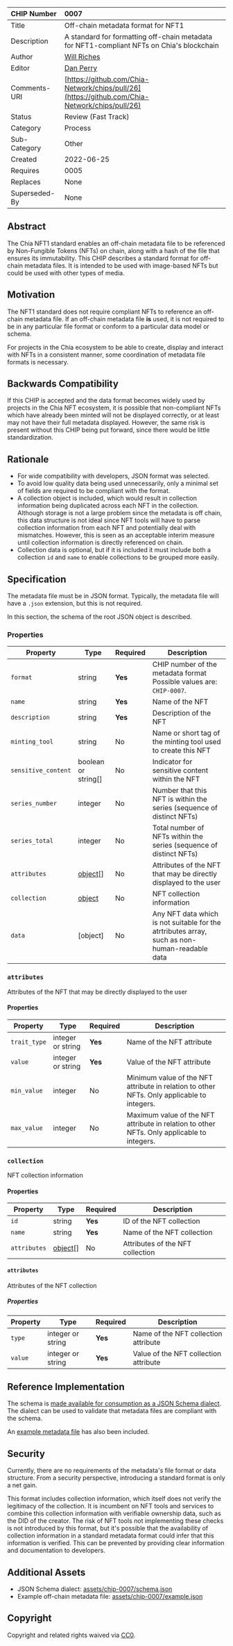 CHIP Number   | 0007
:-------------|:----
Title         | Off-chain metadata format for NFT1
Description   | A standard for formatting off-chain metadata for NFT1-compliant NFTs on Chia's blockchain
Author        | [Will Riches](https://github.com/wriches)
Editor        | [Dan Perry](https://github.com/danieljperry)
Comments-URI  | [https://github.com/Chia-Network/chips/pull/26](https://github.com/Chia-Network/chips/pull/26)
Status        | Review (Fast Track)
Category      | Process
Sub-Category  | Other
Created       | 2022-06-25
Requires      | 0005
Replaces      | None
Superseded-By | None

## Abstract
The Chia NFT1 standard enables an off-chain metadata file to be referenced by Non-Fungible Tokens (NFTs) on chain, along with a hash of the file that ensures its immutability. This CHIP describes a standard format for off-chain metadata files. It is intended to be used with image-based NFTs but could be used with other types of media.

## Motivation
The NFT1 standard does not require compliant NFTs to reference an off-chain metadata file. If an off-chain metadata file **is** used, it is not required to be in any particular file format or conform to a particular data model or schema.

For projects in the Chia ecosystem to be able to create, display and interact with NFTs in a consistent manner, some coordination of metadata file formats is necessary.

## Backwards Compatibility
If this CHIP is accepted and the data format becomes widely used by projects in the Chia NFT ecosystem, it is possible that non-compliant NFTs which have already been minted will not be displayed correctly, or at least may not have their full metadata displayed. However, the same risk is present without this CHIP being put forward, since there would be little standardization.

## Rationale
 * For wide compatibility with developers, JSON format was selected.
 * To avoid low quality data being used unnecessarily, only a minimal set of fields are required to be compliant with the format.
 * A collection object is included, which would result in collection information being duplicated across each NFT in the collection. Although storage is not a large problem since the metadata is off chain, this data structure is not ideal since NFT tools will have to parse collection information from each NFT and potentially deal with mismatches. However, this is seen as an acceptable interim measure until collection information is directly referenced on chain.
 * Collection data is optional, but if it is included it must include both a collection `id` and `name` to enable collections to be grouped more easily.

## Specification
The metadata file must be in JSON format. Typically, the metadata file will have a `.json` extension, but this is not required.

In this section, the schema of the root JSON object is described.

### Properties

| Property            | Type                    | Required | Description                                                                                   |
|---------------------|-------------------------|----------|-----------------------------------------------------------------------------------------------|
| `format`            | string                  | **Yes**  | CHIP number of the metadata format Possible values are: `CHIP-0007`.                          |
| `name`              | string                  | **Yes**  | Name of the NFT                                                                               |
| `description`       | string                  | **Yes**  | Description of the NFT                                                                        |
| `minting_tool`      | string                  | No       | Name or short tag of the minting tool used to create this NFT                                 |
| `sensitive_content` | boolean or string[]     | No       | Indicator for sensitive content within the NFT                                                |
| `series_number`     | integer                 | No       | Number that this NFT is within the series (sequence of distinct NFTs)                           |
| `series_total`      | integer                 | No       | Total number of NFTs within the series (sequence of distinct NFTs)                              |
| `attributes`        | [object](#attributes)[] | No       | Attributes of the NFT that may be directly displayed to the user                              |
| `collection`        | [object](#collection)   | No       | NFT collection information                                                                    |
| `data`              | [object]                | No       | Any NFT data which is not suitable for the atrtributes array, such as non-human-readable data |

### `attributes`
Attributes of the NFT that may be directly displayed to the user

#### Properties

| Property     | Type              | Required | Description                                                                                |
|--------------|-------------------|----------|--------------------------------------------------------------------------------------------|
| `trait_type` | integer or string | **Yes**  | Name of the NFT attribute                                                                  |
| `value`      | integer or string | **Yes**  | Value of the NFT attribute                                                                 |
| `min_value`  | integer           | No       | Minimum value of the NFT attribute in relation to other NFTs. Only applicable to integers. |
| `max_value`  | integer           | No       | Maximum value of the NFT attribute in relation to other NFTs. Only applicable to integers. |

### `collection`
NFT collection information

#### Properties

| Property     | Type                    | Required | Description                      |
|--------------|-------------------------|----------|----------------------------------|
| `id`         | string                  | **Yes**  | ID of the NFT collection         |
| `name`       | string                  | **Yes**  | Name of the NFT collection       |
| `attributes` | [object](#attributes)[] | No       | Attributes of the NFT collection |

#### `attributes`
Attributes of the NFT collection

##### Properties

| Property | Type              | Required | Description                           |
|----------|-------------------|----------|---------------------------------------|
| `type`   | integer or string | **Yes**  | Name of the NFT collection attribute  |
| `value`  | integer or string | **Yes**  | Value of the NFT collection attribute |


## Reference Implementation
The schema is [made available for consumption as a JSON Schema dialect](../assets/chip-0007/schema.json). The dialect can be used to validate that metadata files are compliant with the schema.

An [example metadata file](../assets/chip-0007/example.json) has also been included.

## Security
Currently, there are no requirements of the metadata's file format or data structure. From a security perspective, introducing a standard format is only a net gain.

This format includes collection information, which itself does not verify the legitimacy of the collection. It is incumbent on NFT tools and services to combine this collection information with verifiable ownership data, such as the DID of the creator. The risk of NFT tools not implementing these checks is not introduced by this format, but it's possible that the availability of collection information in a standard metadata format could infer that this information is verified. This can be prevented by providing clear information and documentation to developers.

## Additional Assets
 * JSON Schema dialect: [assets/chip-0007/schema.json](../assets/chip-0007/schema.json)
 * Example off-chain metadata file: [assets/chip-0007/example.json](../assets/chip-0007/example.json)

## Copyright
Copyright and related rights waived via [CC0](https://creativecommons.org/publicdomain/zero/1.0/).





